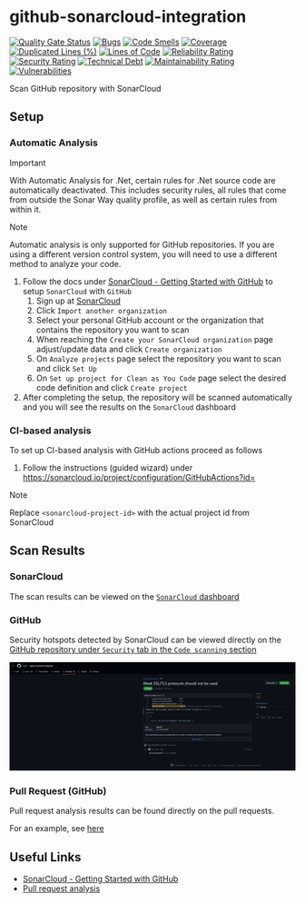 # github-sonarcloud-integration

[![Quality Gate Status](https://sonarcloud.io/api/project_badges/measure?project=rufer7_github-sonarcloud-integration&metric=alert_status)](https://sonarcloud.io/summary/overall?id=rufer7_github-sonarcloud-integration)
[![Bugs](https://sonarcloud.io/api/project_badges/measure?project=rufer7_github-sonarcloud-integration&metric=bugs)](https://sonarcloud.io/summary/overall?id=rufer7_github-sonarcloud-integration)
[![Code Smells](https://sonarcloud.io/api/project_badges/measure?project=rufer7_github-sonarcloud-integration&metric=code_smells)](https://sonarcloud.io/summary/overall?id=rufer7_github-sonarcloud-integration)
[![Coverage](https://sonarcloud.io/api/project_badges/measure?project=rufer7_github-sonarcloud-integration&metric=coverage)](https://sonarcloud.io/summary/overall?id=rufer7_github-sonarcloud-integration)
[![Duplicated Lines (%)](https://sonarcloud.io/api/project_badges/measure?project=rufer7_github-sonarcloud-integration&metric=duplicated_lines_density)](https://sonarcloud.io/summary/overall?id=rufer7_github-sonarcloud-integration)
[![Lines of Code](https://sonarcloud.io/api/project_badges/measure?project=rufer7_github-sonarcloud-integration&metric=ncloc)](https://sonarcloud.io/summary/overall?id=rufer7_github-sonarcloud-integration)
[![Reliability Rating](https://sonarcloud.io/api/project_badges/measure?project=rufer7_github-sonarcloud-integration&metric=reliability_rating)](https://sonarcloud.io/summary/overall?id=rufer7_github-sonarcloud-integration)
[![Security Rating](https://sonarcloud.io/api/project_badges/measure?project=rufer7_github-sonarcloud-integration&metric=security_rating)](https://sonarcloud.io/summary/overall?id=rufer7_github-sonarcloud-integration)
[![Technical Debt](https://sonarcloud.io/api/project_badges/measure?project=rufer7_github-sonarcloud-integration&metric=sqale_index)](https://sonarcloud.io/summary/overall?id=rufer7_github-sonarcloud-integration)
[![Maintainability Rating](https://sonarcloud.io/api/project_badges/measure?project=rufer7_github-sonarcloud-integration&metric=sqale_rating)](https://sonarcloud.io/summary/overall?id=rufer7_github-sonarcloud-integration)
[![Vulnerabilities](https://sonarcloud.io/api/project_badges/measure?project=rufer7_github-sonarcloud-integration&metric=vulnerabilities)](https://sonarcloud.io/summary/overall?id=rufer7_github-sonarcloud-integration)

Scan GitHub repository with SonarCloud

## Setup

### Automatic Analysis

> [!IMPORTANT]
> With Automatic Analysis for .Net, certain rules for .Net source code are automatically deactivated. This includes security rules, all rules that come from outside the Sonar Way quality profile, as well as certain rules from within it.

> [!NOTE]
> Automatic analysis is only supported for GitHub repositories. If you are using a different version control system, you will need to use a different method to analyze your code.

1. Follow the docs under [SonarCloud - Getting Started with GitHub](https://docs.sonarsource.com/sonarcloud/getting-started/github/) to setup `SonarCloud` with `GitHub`
   1. Sign up at [SonarCloud](https://sonarcloud.io/)
   1. Click `Import another organization`
   1. Select your personal GitHub account or the organization that contains the repository you want to scan
   1. When reaching the `Create your SonarCloud organization` page adjust/update data and click `Create organization`
   1. On `Analyze projects` page select the repository you want to scan and click `Set Up`
   1. On `Set up project for Clean as You Code` page select the desired code definition and click `Create project`
1. After completing the setup, the repository will be scanned automatically and you will see the results on the `SonarCloud` dashboard

### CI-based analysis

To set up CI-based analysis with GitHub actions proceed as follows

1. Follow the instructions (guided wizard) under https://sonarcloud.io/project/configuration/GitHubActions?id=<sonarcloud-project-id>

> [!NOTE]  
> Replace `<sonarcloud-project-id>` with the actual project id from SonarCloud

## Scan Results

### SonarCloud

The scan results can be viewed on the [`SonarCloud` dashboard](https://sonarcloud.io/summary/overall?id=rufer7_github-sonarcloud-integration)

### GitHub

Security hotspots detected by SonarCloud can be viewed directly on the [GitHub repository under `Security` tab in the `Code scanning` section](https://github.com/rufer7/github-sonarcloud-integration/security/code-scanning)

![Code scanning alert](./assets/code-scanning-alert.png)

### Pull Request (GitHub)

Pull request analysis results can be found directly on the pull requests.

For an example, see [here](https://github.com/rufer7/github-sonarcloud-integration/pull/5)

## Useful Links

- [SonarCloud - Getting Started with GitHub](https://docs.sonarsource.com/sonarcloud/getting-started/github/)
- [Pull request analysis](https://docs.sonarsource.com/sonarcloud/improving/pull-request-analysis/#existing-pull-requests-on-first-automatic-analysis)
